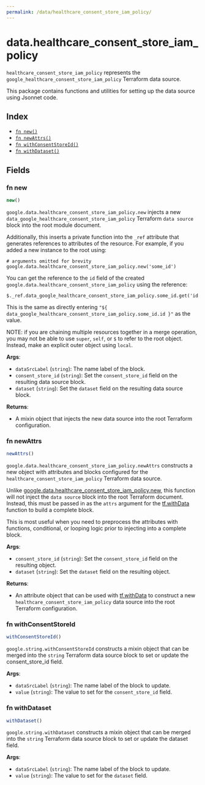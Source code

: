 ```yaml
---
permalink: /data/healthcare_consent_store_iam_policy/
---
```


# data.healthcare_consent_store_iam_policy

`healthcare_consent_store_iam_policy` represents the `google_healthcare_consent_store_iam_policy` Terraform data source.



This package contains functions and utilities for setting up the data source using Jsonnet code.


## Index

* [`fn new()`](#fn-new)
* [`fn newAttrs()`](#fn-newattrs)
* [`fn withConsentStoreId()`](#fn-withconsentstoreid)
* [`fn withDataset()`](#fn-withdataset)

## Fields

### fn new

```ts
new()
```


`google.data.healthcare_consent_store_iam_policy.new` injects a new `data_google_healthcare_consent_store_iam_policy` Terraform `data source`
block into the root module document.

Additionally, this inserts a private function into the `_ref` attribute that generates references to attributes of the
resource. For example, if you added a new instance to the root using:

    # arguments omitted for brevity
    google.data.healthcare_consent_store_iam_policy.new('some_id')

You can get the reference to the `id` field of the created `google.data.healthcare_consent_store_iam_policy` using the reference:

    $._ref.data_google_healthcare_consent_store_iam_policy.some_id.get('id')

This is the same as directly entering `"${ data_google_healthcare_consent_store_iam_policy.some_id.id }"` as the value.

NOTE: if you are chaining multiple resources together in a merge operation, you may not be able to use `super`, `self`,
or `$` to refer to the root object. Instead, make an explicit outer object using `local`.

**Args**:
  - `dataSrcLabel` (`string`): The name label of the block.
  - `consent_store_id` (`string`): Set the `consent_store_id` field on the resulting data source block.
  - `dataset` (`string`): Set the `dataset` field on the resulting data source block.

**Returns**:
- A mixin object that injects the new data source into the root Terraform configuration.


### fn newAttrs

```ts
newAttrs()
```


`google.data.healthcare_consent_store_iam_policy.newAttrs` constructs a new object with attributes and blocks configured for the `healthcare_consent_store_iam_policy`
Terraform data source.

Unlike [google.data.healthcare_consent_store_iam_policy.new](#fn-new), this function will not inject the `data source`
block into the root Terraform document. Instead, this must be passed in as the `attrs` argument for the
[tf.withData](https://github.com/tf-libsonnet/core/tree/main/docs#fn-withdata) function to build a complete block.

This is most useful when you need to preprocess the attributes with functions, conditional, or looping logic prior to
injecting into a complete block.

**Args**:
  - `consent_store_id` (`string`): Set the `consent_store_id` field on the resulting object.
  - `dataset` (`string`): Set the `dataset` field on the resulting object.

**Returns**:
  - An attribute object that can be used with [tf.withData](https://github.com/tf-libsonnet/core/tree/main/docs#fn-withdata) to construct a new `healthcare_consent_store_iam_policy` data source into the root Terraform configuration.


### fn withConsentStoreId

```ts
withConsentStoreId()
```

`google.string.withConsentStoreId` constructs a mixin object that can be merged into the `string`
Terraform data source block to set or update the consent_store_id field.



**Args**:
  - `dataSrcLabel` (`string`): The name label of the block to update.
  - `value` (`string`): The value to set for the `consent_store_id` field.


### fn withDataset

```ts
withDataset()
```

`google.string.withDataset` constructs a mixin object that can be merged into the `string`
Terraform data source block to set or update the dataset field.



**Args**:
  - `dataSrcLabel` (`string`): The name label of the block to update.
  - `value` (`string`): The value to set for the `dataset` field.
